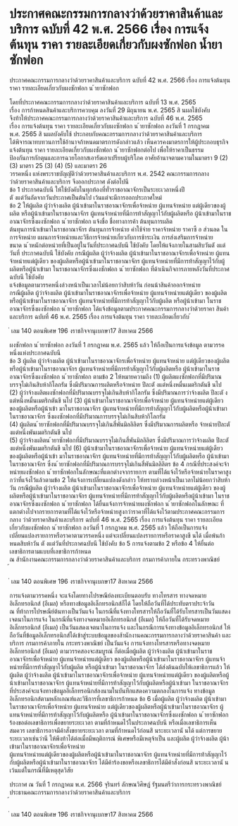 
# ประกาศคณะกรรมการกลางว่าด้วยราคาสินค้าและบริการ ฉบับที่ 42 พ.ศ. 2566 เรื่อง การแจ้งต้นทุน ราคา รายละเอียดเกี่ยวกับผงซักฟอก น้ำยาซักฟอก
      
      

      
      

ประกาศคณะกรรมการกลางว่าด้วยราคาสินค้าและบริการ 
ฉบับที่  42  พ.ศ.  2566 
เรื่อง  การแจ้งต้นทุน  ราคา  รายละเอียดเกี่ยวกับผงซักฟอก  น ้ายาซักฟอก 
 
 
โดยที่ประกาศคณะกรรมการกลางว่าด้วยราคาสินค้าและบริการ  ฉบับที่  13  พ.ศ.  2565  
เรื่อง  การก้าหนดสินค้าและบริการควบคุม  ลงวันที่  29  มิถุนายน  พ.ศ.  2565  สิ นผลใช้บังคับ   
จึงท้าให้ประกาศคณะกรรมการกลางว่าด้วยราคาสินค้าและบริการ  ฉบับที่  46  พ.ศ.  2565   
เรื่อง  การแจ้งต้นทุน  ราคา  รายละเอียดเกี่ยวกับผงซักฟอก  น ้ายาซักฟอก  ลงวันที่  1  กรกฎาคม  
พ.ศ.  2565  สิ นผลบังคับใช้  ประกอบกับคณะกรรมการกลางว่าด้วยราคาสินค้าและบริการ   
ได้พิจารณาทบทวนการใช้อ้านาจก้าหนดมาตรการดังกล่าวแล้ว  เห็นควรคงมาตรการให้ผู้ประกอบธุรกิจ 
แจ้งต้นทุน  ราคา  รายละเอียดเกี่ยวกับผงซักฟอก  น ้ายาซักฟอกต่อไป  เพื่อให้ราคาเป็นธรรม   
ป้องกันการกักตุนและการฉวยโอกาสเอารัดเอาเปรียบผู้บริโภค 
อาศัยอ้านาจตามความในมาตรา  9  (2)  (3)  มาตรา  25  (3)  (4)  (5)  และมาตรา  26  
วรรคหนึ่ง  แห่งพระราชบัญญัติว่าด้วยราคาสินค้าและบริการ  พ.ศ.  2542  คณะกรรมการกลาง   
ว่าด้วยราคาสินค้าและบริการ  จึงออกประกาศ  ดังต่อไปนี  
ข้อ 1 ประกาศฉบับนี ให้ใช้บังคับในทุกท้องที่ทั่วราชอาณาจักรเป็นระยะเวลาหนึ่งปี   
ตั งแต่วันถัดจากวันประกาศเป็นต้นไป  เว้นแต่จะมีการออกประกาศใหม่   
ข้อ 2 ให้ผู้ผลิต  ผู้ว่าจ้างผลิต  ผู้น้าเข้ามาในราชอาณาจักรเพื่อจ้าหน่าย  ผู้แทนจ้าหน่าย 
แต่ผู้เดียวของผู้ผลิต  หรือผู้น้าเข้ามาในราชอาณาจักร  ผู้แทนจ้าหน่ายที่มีการท้าสัญญาไว้กับผู้ผลิตหรือ 
ผู้น้าเข้ามาในราชอาณาจักรซึ่งผงซักฟอก  น ้ายาซักฟอก  แจ้งชื่อ  ชื่อทางการค้า  ต้นทุนการผลิต   
ต้นทุนการน้าเข้ามาในราชอาณาจักร  ต้นทุนการจ้าหน่าย  ค่าใช้จ่าย  ราคาจ้าหน่าย  ราคาซื อ  ส่วนลด 
ในการจ้าหน่าย  แผนการจ้าหน่ายและวิธีการจ้าหน่ายเกี่ยวกับการช้าระเงิน  การส่งเสริมการจ้าหน่าย   
ขนาด  น ้าหนักต่อหน่วยที่เป็นอยู่ในวันที่ประกาศฉบับนี ใช้บังคับ  โดยให้แจ้งภายในสามสิบวันตั งแต่วันที่ 
ประกาศฉบับนี ใช้บังคับ 
กรณีผู้ผลิต  ผู้ว่าจ้างผลิต  ผู้น้าเข้ามาในราชอาณาจักรเพื่อจ้าหน่าย  ผู้แทนจ้าหน่ายแต่ผู้เดียว 
ของผู้ผลิตหรือผู้น้าเข้ามาในราชอาณาจักร  ผู้แทนจ้าหน่ายที่มีการท้าสัญญาไว้กับผู้ผลิตหรือผู้น้าเข้ามา 
ในราชอาณาจักรซึ่งผงซักฟอก  น ้ายาซักฟอก  ที่ด้าเนินกิจการภายหลังวันที่ประกาศฉบับนี ใช้บังคับ   
แจ้งข้อมูลตามวรรคหนึ่งล่วงหน้าเป็นเวลาไม่น้อยกว่าสิบห้าวัน  ก่อนน้าสินค้าออกจ้าหน่าย   
กรณีผู้ผลิต  ผู้ว่าจ้างผลิต  ผู้น้าเข้ามาในราชอาณาจักรเพื่อจ้าหน่าย  ผู้แทนจ้าหน่ายแต่ผู้เดียว
ของผู้ผลิตหรือผู้น้าเข้ามาในราชอาณาจักร  ผู้แทนจ้าหน่ายที่มีการท้าสัญญาไว้กับผู้ผลิต  หรือผู้น้าเข้ามา
ในราชอาณาจักรซึ่งผงซักฟอก  น ้ายาซักฟอก  ได้แจ้งข้อมูลตามประกาศคณะกรรมการกลางว่าด้วยราคา
สินค้าและบริการ  ฉบับที่  46  พ.ศ.  2565  เรื่อง  การแจ้งต้นทุน  ราคา  รายละเอียดเกี่ยวกับ
้
 
่
เลม   140   ตอนพิเศษ   196    งราชกิจจานุเบกษา17   สิงหาคม   2566

ผงซักฟอก  น ้ายาซักฟอก  ลงวันที่  1  กรกฎาคม  พ.ศ.  2565  แล้ว  ให้ถือเป็นการแจ้งข้อมูล 
ตามวรรคหนึ่งแห่งประกาศฉบับนี    
ข้อ 3 ผู้ผลิต  ผู้ว่าจ้างผลิต  ผู้น้าเข้ามาในราชอาณาจักรเพื่อจ้าหน่าย  ผู้แทนจ้าหน่าย 
แต่ผู้เดียวของผู้ผลิตหรือผู้น้าเข้ามาในราชอาณาจักร  ผู้แทนจ้าหน่ายที่มีการท้าสัญญาไว้กับผู้ผลิตหรือ 
ผู้น้าเข้ามาในราชอาณาจักรซึ่งผงซักฟอก  น ้ายาซักฟอก  ตามข้อ  2  ให้หมายความถึง 
(1) ผู้ผลิตผงซักฟอกที่มีปริมาณบรรจุไม่เกินสิบห้ากิโลกรัม  ซึ่งมีปริมาณการผลิตหรือจ้าหน่าย
ปีละตั งแต่หนึ่งหมื่นเมตริกตันขึ นไป   
(2) ผู้ว่าจ้างผลิตผงซักฟอกที่มีปริมาณบรรจุไม่เกินสิบห้ากิโลกรัม  ซึ่งมีปริมาณการว่าจ้างผลิต
ปีละตั งแต่หนึ่งหมื่นเมตริกตันขึ นไป 
(3) ผู้น้าเข้ามาในราชอาณาจักรเพื่อจ้าหน่าย  ผู้แทนจ้าหน่ายแต่ผู้เดียวของผู้ผลิตหรือผู้น้าเข้า
มาในราชอาณาจักร  ผู้แทนจ้าหน่ายที่มีการท้าสัญญาไว้กับผู้ผลิตหรือผู้น้าเข้ามาในราชอาณาจักร 
ซึ่งผงซักฟอกที่มีปริมาณการบรรจุไม่เกินสิบห้ากิโลกรัม   
(4) ผู้ผลิตน ้ายาซักฟอกที่มีปริมาณบรรจุไม่เกินสี่พันมิลลิลิตร  ซึ่งมีปริมาณการผลิตหรือ
จ้าหน่ายปีละตั งแต่หนึ่งพันเมตริกตันขึ นไป   
(5) ผู้ว่าจ้างผลิตน ้ายาซักฟอกที่มีปริมาณบรรจุไม่เกินสี่พันมิลลิลิตร  ซึ่งมีปริมาณการว่าจ้างผลิต 
ปีละตั งแต่หนึ่งพันเมตริกตันขึ นไป 
(6) ผู้น้าเข้ามาในราชอาณาจักรเพื่อจ้าหน่าย  ผู้แทนจ้าหน่ายแต่ผู้เดียวของผู้ผลิตหรือผู้น้าเข้า
มาในราชอาณาจักร  ผู้แทนจ้าหน่ายที่มีการท้าสัญญาไว้กับผู้ผลิตหรือ  ผู้น้าเข้ามาในราชอาณาจักร 
ซึ่งน ้ายาซักฟอกที่มีปริมาณการบรรจุไม่เกินสี่พันมิลลิลิตร 
ข้อ 4 กรณีที่ประสงค์จะจ้าหน่ายผงซักฟอก  น ้ายาซักฟอกในลักษณะที่แตกต่างจากรายการ
ตามที่ได้แจ้งไว้หรือจ้าหน่ายในราคาสูงกว่าที่แจ้งไว้แล้วตามข้อ  2  ให้แจ้งการเปลี่ยนแปลงดังกล่าว 
ให้ทราบล่วงหน้าเป็นเวลาไม่น้อยกว่าสิบห้าวัน 
กรณีผู้ผลิต  ผู้ว่าจ้างผลิต  ผู้น้าเข้ามาในราชอาณาจักรเพื่อจ้าหน่าย  ผู้แทนจ้าหน่ายแต่ผู้เดียว
ของผู้ผลิตหรือผู้น้าเข้ามาในราชอาณาจักร  ผู้แทนจ้าหน่ายที่มีการท้าสัญญาไว้กับผู้ผลิตหรือผู้น้าเข้ามา 
ในราชอาณาจักรซึ่งผงซักฟอก  น ้ายาซักฟอก  ได้ยื่นแจ้งการจ้าหน่ายผงซักฟอก  น ้ายาซักฟอกในลักษณะ
ที่แตกต่างไปจากรายการตามที่ได้แจ้งไว้หรือจ้าหน่ายสูงกว่าราคาที่ได้แจ้งไว้ตามประกาศคณะกรรมการกลาง 
ว่าด้วยราคาสินค้าและบริการ  ฉบับที่  46  พ.ศ.  2565  เรื่อง  การแจ้งต้นทุน  ราคา  รายละเอียด 
เกี่ยวกับผงซักฟอก  น ้ายาซักฟอก  ลงวันที่  1  กรกฎาคม  พ.ศ.  2565  แล้ว  ให้ถือเป็นการแจ้ง 
เปลี่ยนแปลงรายการหรือราคาตามวรรคหนึ่ง  แต่จะเปลี่ยนแปลงรายการหรือราคาสูงขึ นได้ 
เมื่อพ้นก้าหนดสิบห้าวัน  ตั งแต่วันที่ประกาศฉบับนี ใช้บังคับ 
ข้อ 5 การแจ้งตามข้อ  2  หรือข้อ  4  ให้ยื่นต่อเลขาธิการตามแบบที่เลขาธิการก้าหนด   
ณ  ส้านักงานคณะกรรมการกลางว่าด้วยราคาสินค้าและบริการ  กรมการค้าภายใน  กระทรวงพาณิชย์   
้
 
่
เลม   140   ตอนพิเศษ   196    งราชกิจจานุเบกษา17   สิงหาคม   2566

การแจ้งตามวรรคหนึ่ง  จะแจ้งโดยทางไปรษณีย์ลงทะเบียนตอบรับ  ทางโทรสาร  ทางจดหมาย
อิเล็กทรอนิกส์  (อีเมล)  หรือทางข้อมูลอิเล็กทรอนิกส์ก็ได้  โดยให้ถือวันที่ได้ประทับตราประจ้าวัน   
ณ  ที่ท้าการไปรษณีย์ต้นทางเป็นวันแจ้ง  ในกรณีที่แจ้งทางโทรสารให้ถือวันที่ได้รับโทรสารเป็นวันแสดง
เจตนาในการแจ้ง  ในกรณีที่แจ้งทางจดหมายอิเล็กทรอนิกส์  (อีเมล)  ให้ถือวันที่ได้รับจดหมาย
อิเล็กทรอนิกส์  (อีเมล)  เป็นวันแสดงเจตนาในการแจ้ง  และในกรณีการแจ้งทางข้อมูลอิเล็กทรอนิกส์ 
ให้ถือวันที่ข้อมูลอิเล็กทรอนิกส์ได้เข้าสู่ระบบข้อมูลของส้านักงานคณะกรรมการกลางว่าด้วยราคาสินค้า 
และบริการ  กรมการค้าภายใน  กระทรวงพาณิชย์  เป็นวันแจ้ง 
การแจ้งทางโทรสารหรือทางจดหมายอิเล็กทรอนิกส์  (อีเมล)  ตามวรรคสองจะสมบูรณ์ 
ก็ต่อเมื่อผู้ผลิต  ผู้ว่าจ้างผลิต  ผู้น้าเข้ามาในราชอาณาจักรเพื่อจ้าหน่าย  ผู้แทนจ้าหน่ายแต่ผู้เดียว 
ของผู้ผลิตหรือผู้น้าเข้ามาในราชอาณาจักร  ผู้แทนจ้าหน่ายที่มีการท้าสัญญาไว้กับผู้ผลิต  หรือผู้น้าเข้ามา
ในราชอาณาจักร  ได้ส่งต้นฉบับให้เลขาธิการแล้ว 
ให้ผู้ผลิต  ผู้ว่าจ้างผลิต  ผู้น้าเข้ามาในราชอาณาจักรเพื่อจ้าหน่าย  ผู้แทนจ้าหน่ายแต่ผู้เดียว 
ของผู้ผลิตหรือผู้น้าเข้ามาในราชอาณาจักร  ผู้แทนจ้าหน่ายที่มีการท้าสัญญาไว้กับผู้ผลิตหรือผู้น้าเข้ามา 
ในราชอาณาจักร  ที่ประสงค์จะแจ้งทางข้อมูลอิเล็กทรอนิกส์ลงนามในบันทึกแสดงความตกลงในการแจ้ง
ทางข้อมูลอิเล็กทรอนิกส์ตามหลักเกณฑ์และวิธีการที่เลขาธิการก้าหนด 
ข้อ 6 เมื่อผู้ผลิต  ผู้ว่าจ้างผลิต  ผู้น้าเข้ามาในราชอาณาจักรเพื่อจ้าหน่าย  ผู้แทนจ้าหน่าย 
แต่ผู้เดียวของผู้ผลิตหรือผู้น้าเข้ามาในราชอาณาจักร  ผู้แทนจ้าหน่ายที่มีการท้าสัญญาไว้กับผู้ผลิตหรือ 
ผู้น้าเข้ามาในราชอาณาจักรซึ่งผงซักฟอก  น ้ายาซักฟอก  ร้องขอต่อเลขาธิการเพื่อขยายระยะเวลา 
ตามที่ก้าหนดไว้ในประกาศฉบับนี   หรือเมื่อเลขาธิการเห็นสมควร  เลขาธิการอาจมีค้าสั่งขยายระยะเวลา
ตามที่ก้าหนดไว้ก่อนสิ นระยะเวลานั นได้  แต่การขยายระยะเวลาเช่นว่านี ให้พึงท้าได้ต่อเมื่อมีพฤติการณ์
พิเศษหรือมีเหตุจ้าเป็น  และผู้ผลิต  ผู้ว่าจ้างผลิต  ผู้น้าเข้ามาในราชอาณาจักรเพื่อจ้าหน่าย   
ผู้แทนจ้าหน่ายแต่ผู้เดียวของผู้ผลิตหรือผู้น้าเข้ามาในราชอาณาจักร  ผู้แทนจ้าหน่ายที่มีการท้าสัญญาไว้ 
กับผู้ผลิตหรือผู้น้าเข้ามาในราชอาณาจักร  ได้มีค้าร้องขอหรือเลขาธิการได้มีค้าสั่งก่อนสิ นระยะเวลานั น   
เว้นแต่ในกรณีที่มีเหตุสุดวิสัย 
 
ประกาศ  ณ  วันที่  1  กรกฎาคม  พ.ศ.  2566 
จุรินทร์  ลักษณวิศิษฏ์ 
รัฐมนตรีว่าการกระทรวงพาณิชย์   
ประธานคณะกรรมการกลางว่าด้วยราคาสินค้าและบริการ   
้
 
่
เลม   140   ตอนพิเศษ   196    งราชกิจจานุเบกษา17   สิงหาคม   2566